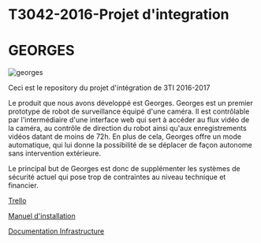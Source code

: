 # T3042-2016-Projet d'integration 

# GEORGES

![georges](https://github.com/Faust852/T3042-2016-Projet-d-integration-GEORGES/blob/master/imageGeorges.jpg)

Ceci est le repository du projet d'intégration de 3TI 2016-2017

  Le produit que nous avons développé est Georges. Georges est un premier prototype de robot de surveillance équipé d'une caméra. Il est contrôlable par l'intermédiaire d'une interface web qui sert à accéder au flux vidéo de la caméra, au contrôle de direction du robot ainsi qu'aux enregistrements vidéos datant de moins de 72h. En plus de cela, Georges offre un mode automatique, qui lui donne la possibilité de se déplacer de façon autonome sans intervention extérieure.
    
  Le principal but de Georges est donc de supplémenter les systèmes de sécurité actuel qui pose trop de contraintes au niveau technique et financier.


<a href="https://trello.com/b/A33x4oGl/georges-le-petit-robot">Trello</a>

<a href="https://github.com/Faust852/T3042-2016-Projet-d-integration-GEORGES/blob/master/manual.txt">Manuel d'installation</a>

<a href="https://github.com/Faust852/T3042-2016-Projet-d-integration-GEORGES/blob/master/doc_infra.md">Documentation Infrastructure</a>
